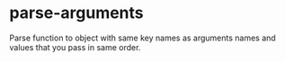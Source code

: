 # parse-arguments
Parse function to object with same key names as arguments names and values that you pass in same order.
